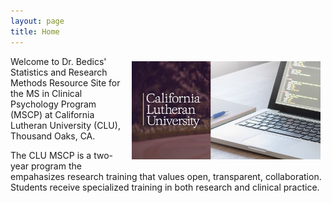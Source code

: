 ```yaml
---
layout: page
title: Home
---
```



<center>
<img src="https://raw.githubusercontent.com/CLU-MSCP/bedics/master/public/cover.jpg" alt="Cover" align="right" style="width: 60%; height: 60%; margin:8px">
</center> 

Welcome to Dr. Bedics' Statistics and Research Methods Resource Site for the MS in Clinical Psychology Program (MSCP) at California Lutheran University (CLU), Thousand Oaks, CA. 

The CLU MSCP is a two-year program the empahasizes research training that values open, transparent, collaboration.  Students receive specialized training in both research and clinical practice.


